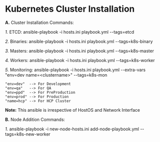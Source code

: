 # Kubernetes Cluster Installation
**A.** Cluster Installation Commands:

*1.* ETCD: ansible-playbook -i hosts.ini playbook.yml --tags=etcd

*2.* Binaries: ansible-playbook -i hosts.ini playbook.yml --tags=k8s-binary

*3.* Masters: ansible-playbook -i hosts.ini playbook.yml --tags=k8s-master

*4.* Workers: ansible-playbook -i hosts.ini playbook.yml --tags=k8s-worker

*5.* Monitoring: ansible-playbook -i hosts.ini playbook.yml --extra-vars "env=dev name=\<clustername\>" --tags=k8s-mon

    "env=dev"  --> For Development
    "env=qa"   --> For QA
    "env=ppd"  --> For PreProduction
    "env=prod" --> For Production
    "name=hcp" --> For HCP Cluster

**Note:** This ansible is irrespective of HostOS and Network Interface

**B.** Node Addition Commands:

*1.* ansible-playbook -i new-node-hosts.ini add-node-playbook.yml --tags=k8s-new-worker
